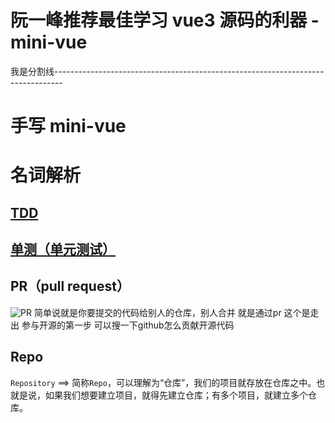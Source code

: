 # 阮一峰推荐最佳学习 vue3 源码的利器 - mini-vue

我是分割线--------------------------------------------------------------------------------

# 手写 mini-vue

# 名词解析
## [TDD](https://baike.baidu.com/item/TDD/9064369?fr=aladdin)
## [单测（单元测试）](https://baike.baidu.com/item/%E5%8D%95%E5%85%83%E6%B5%8B%E8%AF%95/1917084?fr=aladdin)
## PR（pull request）
![PR](https://cdn.jsdelivr.net/gh/Vixcity/FigureBed/img/202109031506378.png)
简单说就是你要提交的代码给别人的仓库，别人合并
就是通过pr
这个是走出 参与开源的第一步
可以搜一下github怎么贡献开源代码
## Repo
`Repository` ==> 简称`Repo`，可以理解为“仓库”，我们的项目就存放在仓库之中。也就是说，如果我们想要建立项目，就得先建立仓库；有多个项目，就建立多个仓库。
